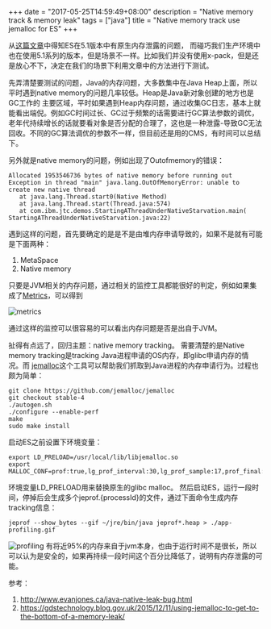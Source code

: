 +++
date = "2017-05-25T14:59:49+08:00"
description = "Native memory track & memory leak"
tags = ["java"]
title = "Native memory track use jemalloc for ES"
+++

从[这篇文章](https://www.elastic.co/blog/tracking-down-native-memory-leaks-in-elasticsearch)中得知ES在5.1版本中有原生内存泄露的问题，
而碰巧我们生产环境中也在使用5.1系列的版本，但是场景不一样。比如我们并没有使用x-pack，但是还是放心不下，决定在我们的场景下利用文章中的方法进行下测试。

先弄清楚要测试的问题，Java的内存问题，大多数集中在Java Heap上面，所以平时遇到native memory的问题几率较低。Heap是Java新对象创建的地方也是GC工作的
主要区域，平时如果遇到Heap内存问题，通过收集GC日志，基本上就能看出端倪。例如GC时间过长、GC过于频繁的话需要进行GC算法参数的调优，老年代持续增长的话就要看对象是否分配的合理了，这也是一种泄露-导致GC无法回收。不同的GC算法调优的参数不一样，但目前还是用的CMS，有时间可以总结下。

另外就是native memory的问题，例如出现了Outofmemory的错误：

```
Allocated 1953546736 bytes of native memory before running out
Exception in thread "main" java.lang.OutOfMemoryError: unable to create new native thread
   at java.lang.Thread.start0(Native Method)
   at java.lang.Thread.start(Thread.java:574)
   at com.ibm.jtc.demos.StartingAThreadUnderNativeStarvation.main(
StartingAThreadUnderNativeStarvation.java:22)
```

遇到这样的问题，首先要确定的是是不是由堆内存申请导致的，如果不是就有可能是下面两种：
1. MetaSpace
2. Native memory

只要是JVM相关的内存问题，通过相关的监控工具都能很好的判定，例如如果集成了[Metrics](http://metrics.dropwizard.io/3.2.2/index.html)，可以得到

![metrics](./metrics.png)

通过这样的监控可以很容易的可以看出内存问题是否是出自于JVM。

扯得有点远了，回归主题：native memory tracking。
需要清楚的是Native memory tracking是tracking Java进程申请的OS内存，即glibc申请内存的情况。而
[jemalloc](https://github.com/jemalloc/jemalloc)这个工具可以帮助我们抓取到Java进程的内存申请行为。过程也颇为简单：

```
git clone https://github.com/jemalloc/jemalloc
git checkout stable-4
./autogen.sh
./configure --enable-perf
make
sudo make install
```

启动ES之前设置下环境变量：
```
export LD_PRELOAD=/usr/local/lib/libjemalloc.so
export MALLOC_CONF=prof:true,lg_prof_interval:30,lg_prof_sample:17,prof_final:true
```

环境变量LD_PRELOAD用来替换原生的glibc malloc。
然后启动ES，运行一段时间，停掉后会生成多个jeprof.{processId}的文件，通过下面命令生成内存tracking信息：

```
jeprof --show_bytes --gif ~/jre/bin/java jeprof*.heap > ./app-profiling.gif
```

![profiling](./profiling.gif)
有将近95%的内存来自于jvm本身，也由于运行时间不是很长，所以可以认为是安全的，如果再持续一段时间这个百分比降低了，说明有内存泄露的可能。

参考：

1. http://www.evanjones.ca/java-native-leak-bug.html
2. https://gdstechnology.blog.gov.uk/2015/12/11/using-jemalloc-to-get-to-the-bottom-of-a-memory-leak/
